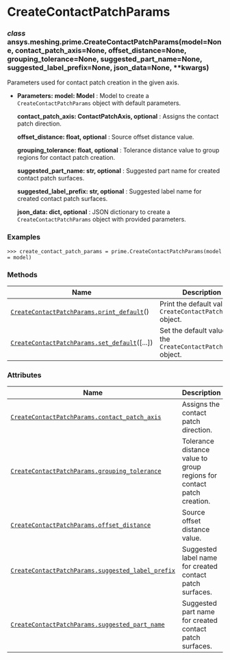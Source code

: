# CreateContactPatchParams



### *class* ansys.meshing.prime.CreateContactPatchParams(model=None, contact_patch_axis=None, offset_distance=None, grouping_tolerance=None, suggested_part_name=None, suggested_label_prefix=None, json_data=None, \*\*kwargs)

Parameters used for contact patch creation in the given axis.

* **Parameters:**
  **model: Model**
  : Model to create a `CreateContactPatchParams` object with default parameters.

  **contact_patch_axis: ContactPatchAxis, optional**
  : Assigns the contact patch direction.

  **offset_distance: float, optional**
  : Source offset distance value.

  **grouping_tolerance: float, optional**
  : Tolerance distance value to group regions for contact patch creation.

  **suggested_part_name: str, optional**
  : Suggested part name for created contact patch surfaces.

  **suggested_label_prefix: str, optional**
  : Suggested label name for created contact patch surfaces.

  **json_data: dict, optional**
  : JSON dictionary to create a `CreateContactPatchParams` object with provided parameters.

### Examples

```pycon
>>> create_contact_patch_params = prime.CreateContactPatchParams(model = model)
```

<!-- !! processed by numpydoc !! -->

### Methods

| Name | Description |
|--------------------------------------------------------------------------------------------------------------------------------------------------------------------------|------------------------------------------------------------------|
| [`CreateContactPatchParams.print_default`](ansys.meshing.prime.CreateContactPatchParams.print_default.md#ansys.meshing.prime.CreateContactPatchParams.print_default)()   | Print the default values of `CreateContactPatchParams` object.   |
| [`CreateContactPatchParams.set_default`](ansys.meshing.prime.CreateContactPatchParams.set_default.md#ansys.meshing.prime.CreateContactPatchParams.set_default)([...])    | Set the default values of the `CreateContactPatchParams` object. |

### Attributes

| Name | Description |
|-------------------------------------------------------------------------------------------------------------------------------------------------------------------------------------------------|-----------------------------------------------------------------------|
| [`CreateContactPatchParams.contact_patch_axis`](ansys.meshing.prime.CreateContactPatchParams.contact_patch_axis.md#ansys.meshing.prime.CreateContactPatchParams.contact_patch_axis)             | Assigns the contact patch direction.                                  |
| [`CreateContactPatchParams.grouping_tolerance`](ansys.meshing.prime.CreateContactPatchParams.grouping_tolerance.md#ansys.meshing.prime.CreateContactPatchParams.grouping_tolerance)             | Tolerance distance value to group regions for contact patch creation. |
| [`CreateContactPatchParams.offset_distance`](ansys.meshing.prime.CreateContactPatchParams.offset_distance.md#ansys.meshing.prime.CreateContactPatchParams.offset_distance)                      | Source offset distance value.                                         |
| [`CreateContactPatchParams.suggested_label_prefix`](ansys.meshing.prime.CreateContactPatchParams.suggested_label_prefix.md#ansys.meshing.prime.CreateContactPatchParams.suggested_label_prefix) | Suggested label name for created contact patch surfaces.              |
| [`CreateContactPatchParams.suggested_part_name`](ansys.meshing.prime.CreateContactPatchParams.suggested_part_name.md#ansys.meshing.prime.CreateContactPatchParams.suggested_part_name)          | Suggested part name for created contact patch surfaces.               |

